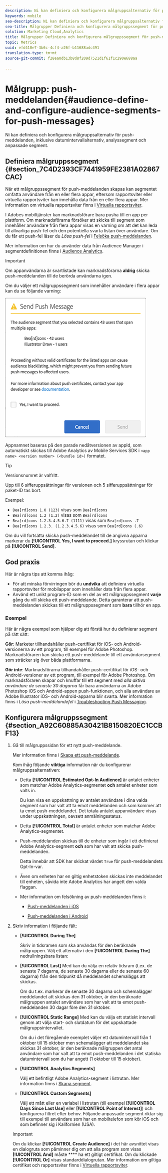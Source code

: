 ```yaml
---
description: Ni kan definiera och konfigurera målgruppsalternativ för push-meddelanden, inklusive datumintervallalternativ, analyssegment och anpassade segment.
keywords: mobile
seo-description: Ni kan definiera och konfigurera målgruppsalternativ för push-meddelanden, inklusive datumintervallalternativ, analyssegment och anpassade segment.
seo-title: Målgrupper Definiera och konfigurera målgruppssegment för push-meddelanden
solution: Marketing Cloud,Analytics
title: Målgrupper Definiera och konfigurera målgruppssegment för push-meddelanden
topic: Metrics
uuid: efd410e7-3b6c-4cf4-a26f-b11688adc491
translation-type: tm+mt
source-git-commit: f28ea0db13b8d8f209d7521d1f61f1c290e688aa

---
```



# Målgrupp: push-meddelanden{#audience-define-and-configure-audience-segments-for-push-messages}

Ni kan definiera och konfigurera målgruppsalternativ för push-meddelanden, inklusive datumintervallalternativ, analyssegment och anpassade segment.

## Definiera målgruppssegment {#section_7C4D2393CF7441959FE2381A02867CAC}

När ett målgruppssegment för push-meddelanden skapas kan segmentet omfatta användare från en eller flera appar, eftersom rapportsviter eller virtuella rapportsviter kan innehålla data från en eller flera appar. Mer information om virtuella rapportsviter finns i [Virtuella rapportsviter](/help/using/manage-apps/c-mob-vrs.md).

I Adobes mobiltjänster kan marknadsförare bara pusha till en app per plattform. Om marknadsförarna försöker att skicka till segment som innehåller användare från flera appar visas en varning om att det kan leda till allvarliga push-fel och den potentiella svarta listan över användare. Om du får ett push-fel läser du *Lösa push-fel* i [Felsöka push-meddelanden](/help/using/in-app-messaging/t-create-push-message/c-schedule-push-message.md).

Mer information om hur du använder data från Audience Manager i segmentdefinitionen finns i [Audience Analytics](https://docs-author-stg.corp.adobe.com/content/help/en/analytics/integration/audience-analytics/mc-audiences-aam.html).

>[!IMPORTANT]
>
>Om appanvändarna är svartlistade kan marknadsförarna **aldrig** skicka push-meddelanden till de berörda användarna igen.

Om du väljer ett målgruppssegment som innehåller användare i flera appar kan du se följande varning:

![flera appnamn](assets/multiple_appname.png)

Appnamnet baseras på den parade nedåtversionen av appId, som automatiskt skickas till Adobe Analytics av Mobile Services SDK i `<app name> <version number> (<bundle id>)` formatet.

>[!TIP]
>
>Versionsnumret är valfritt.

Upp till 6 sifferuppsättningar för versionen och 5 sifferuppsättningar för paket-ID tas bort.

Exempel:

* `Bea[rd]cons 1.0 (123)` visas som `Bea[rd]cons`
* `Bea[rd]cons 1.2 (1.2)` visas som `Bea[rd]cons`
* `Bea[rd]cons 1.2.3.4.5.6.7 (1111)` visas som `Bea[rd]cons .7`
* `Bea[rd]cons 1.2.3. (1.2.3.4.5.6)` visas som `Bea[rd]cons (.6)`

Om du vill fortsätta skicka push-meddelandet till de angivna apparna markerar du **[!UICONTROL Yes, I want to proceed.]** kryssrutan och klickar på **[!UICONTROL Send]**.

## God praxis

Här är några tips att komma ihåg:

* För att minska förvirringen bör du **undvika** att definiera virtuella rapportsviter för mobilappar som innehåller data från flera appar.
* Använd ett unikt program-ID som en del av ett målgruppssegment **varje** gång du vill skicka ett push-meddelande.
Detta garanterar att push-meddelanden skickas till ett målgruppssegment som **bara** tillhör en app.

### Exempel

Här är några exempel som hjälper dig att förstå hur du definierar segment på rätt sätt:

**Gör**: Marketer tillhandahåller push-certifikat för iOS- och Android-versionerna av ett program, till exempel för Adobe Photoshop. Marknadsföraren kan skicka ett push-meddelande till ett användarsegment som sträcker sig över båda plattformarna.

**Gör inte**: Marknadsförarna tillhandahåller push-certifikat för iOS- och Android-versioner av ett program, till exempel för Adobe Photoshop. Om marknadsföraren skapar och knuffar till ett segment med *alla aktiva användare de senaste 30 dagarna* får bara användarna av Adobe Photoshop iOS och Android-appen push-funktionen, och alla användare av Adobe Illustrator iOS- och Android-apparna blir svarta. Mer information finns i *Lösa push-meddelandefel* i [Troubleshooting Push Messaging](/help/using/in-app-messaging/t-create-push-message/c-troubleshooting-push-messaging.md).

## Konfigurera målgruppssegment {#section_A92C60885A30421B8150820EC1CCBF13}

1. Gå till målgruppssidan för ett nytt push-meddelande.

   Mer information finns i [Skapa ett push-meddelande](/help/using/in-app-messaging/t-create-push-message/t-create-push-message.md).

   Kom ihåg följande **viktiga** information när du konfigurerar målgruppsalternativen:

   * Detta **[!UICONTROL Estimated Opt-In Audience]** är antalet enheter som matchar Adobe Analytics-segmentet **och** antalet enheter som valts in.

      Du kan visa en uppskattning av antalet användare i dina valda segment som har valt att ta emot meddelanden och som kommer att ta emot push-meddelandet. Det totala antalet appanvändare visas under uppskattningen, oavsett anmälningsstatus.

   * Detta **[!UICONTROL Total]** är antalet enheter som matchar Adobe Analytics-segmentet.

   * Push-meddelanden skickas till de enheter som ingår i ett definierat Adobe Analytics-segment **och** som har valt att skicka push-meddelanden.

      Detta innebär att SDK har skickat värdet `True` för push-meddelandets Opt-In-var.

   * Även om enheten har en giltig enhetstoken skickas inte meddelandet till enheten, såvida inte Adobe Analytics har angett den valda flaggan.

   * Mer information om felsökning av push-meddelanden finns i:

      * [Push-meddelanden i iOS](https://docs.adobe.com/content/help/en/mobile-services/ios/messaging-ios/push-messaging/push-messaging.html)

      * [Push-meddelanden i Android](https://docs.adobe.com/content/help/en/mobile-services/android/messaging-android/push-messaging/push-messaging.html)

1. Skriv information i följande fält:

   * **[!UICONTROL During The]**

      Skriv in tidsramen som ska användas för den beräknade målgruppen. Välj ett alternativ i den **[!UICONTROL During The]** nedrullningsbara listan:

   * **[!UICONTROL Last]** Med kan du välja en relativ tidsram (t.ex. de senaste 7 dagarna, de senaste 30 dagarna eller de senaste 60 dagarna) från den tidpunkt då meddelandet schemaläggs att skickas.

      Om du t.ex. markerar de senaste 30 dagarna och schemalägger meddelandet att skickas den 31 oktober, är den beräknade målgruppen antalet användare som har valt att ta emot push-meddelanden 30 dagar före den 31 oktober.

   * **[!UICONTROL Static Range]** Med kan du välja ett statiskt intervall genom att välja start- och slutdatum för det uppskattade målgruppsintervallet.

      Om du i det föregående exemplet väljer ett datumintervall från 1 oktober till 15 oktober men schemalägger att meddelandet ska skickas 31 oktober, är den beräknade målgruppen det antal användare som har valt att ta emot push-meddelanden i det statiska datumintervall som du har angett (1 oktober till 15 oktober).

   * **[!UICONTROL Analytics Segments]**

      Välj ett befintligt Adobe Analytics-segment i listrutan. Mer information finns i [Skapa segment](https://docs.adobe.com/content/help/en/analytics/components/segmentation/segmentation-workflow/seg-build.html).

   * **[!UICONTROL Custom Segments]**

      Välj ett mått eller en variabel i listrutan (till exempel **[!UICONTROL Days Since Last Use]** eller **[!UICONTROL Point of Interest]**) och konfigurera filtret efter behov. Följande anpassade segment riktar sig till exempel till användare som har en mobiltelefon som kör iOS och som befinner sig i Kalifornien (USA).
   >[!IMPORTANT]
   >
   >Om du klickar **[!UICONTROL Create Audience]** i det här avsnittet visas en dialogruta som påminner dig om att alla program som visas **[!UICONTROL And]** måste **** ha ett giltigt certifikat. Om du klickade **[!UICONTROL Or]** visas standarddialogrutan. Mer information om giltiga certifikat och rapportsviter finns i [Virtuella rapportsviter](/help/using/manage-apps/c-mob-vrs.md).
